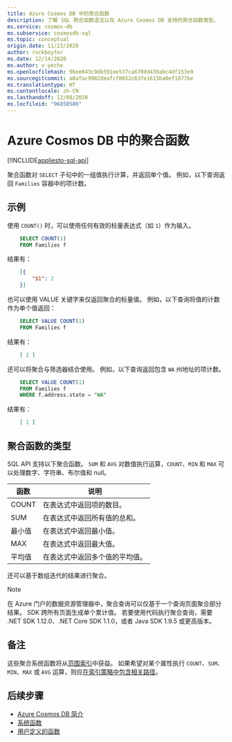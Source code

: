 ```yaml
---
title: Azure Cosmos DB 中的聚合函数
description: 了解 SQL 聚合函数语法以及 Azure Cosmos DB 支持的聚合函数类型。
ms.service: cosmos-db
ms.subservice: cosmosdb-sql
ms.topic: conceptual
origin.date: 11/23/2020
author: rockboyfor
ms.date: 12/14/2020
ms.author: v-yeche
ms.openlocfilehash: 96ee043c9db591ee537ca670dd436abc4df153e9
ms.sourcegitcommit: a8afac9982deafcf0652c63fe1615ba0ef1877be
ms.translationtype: HT
ms.contentlocale: zh-CN
ms.lasthandoff: 12/08/2020
ms.locfileid: "96850580"
---
```

# <a name="aggregate-functions-in-azure-cosmos-db"></a>Azure Cosmos DB 中的聚合函数
[!INCLUDE[appliesto-sql-api](includes/appliesto-sql-api.md)]

聚合函数对 `SELECT` 子句中的一组值执行计算，并返回单个值。 例如，以下查询返回 `Families` 容器中的项计数。

## <a name="examples"></a>示例

使用 `COUNT()` 时，可以使用任何有效的标量表达式（如 `1`）作为输入。

```sql
    SELECT COUNT(1)
    FROM Families f
```

结果有：

```json
    [{
        "$1": 2
    }]
```

也可以使用 VALUE 关键字来仅返回聚合的标量值。 例如，以下查询将值的计数作为单个值返回：

```sql
    SELECT VALUE COUNT(1)
    FROM Families f
```

结果有：

```json
    [ 2 ]
```

还可以将聚合与筛选器结合使用。 例如，以下查询返回包含 `WA` 州地址的项计数。

```sql
    SELECT VALUE COUNT(1)
    FROM Families f
    WHERE f.address.state = "WA"
```

结果有：

```json
    [ 1 ]
```

## <a name="types-of-aggregate-functions"></a>聚合函数的类型

SQL API 支持以下聚合函数。 `SUM` 和 `AVG` 对数值执行运算，`COUNT`、`MIN` 和 `MAX` 可以处理数字、字符串、布尔值和 null。

| 函数 | 说明 |
|-------|-------------|
| COUNT | 在表达式中返回项的数目。 |
| SUM   | 在表达式中返回所有值的总和。 |
| 最小值   | 在表达式中返回最小值。 |
| MAX   | 在表达式中返回最大值。 |
| 平均值   | 在表达式中返回多个值的平均值。 |

还可以基于数组迭代的结果进行聚合。

> [!NOTE]
> 在 Azure 门户的数据资源管理器中，聚合查询可以仅基于一个查询页面聚合部分结果。 SDK 跨所有页面生成单个累计值。 若要使用代码执行聚合查询，需要 .NET SDK 1.12.0、.NET Core SDK 1.1.0，或者 Java SDK 1.9.5 或更高版本。

## <a name="remarks"></a>备注

这些聚合系统函数将从[范围索引](index-policy.md#includeexclude-strategy)中获益。 如果希望对某个属性执行 `COUNT`、`SUM`、`MIN`、`MAX` 或 `AVG` 运算，则应[在索引策略中包含相关路径](index-policy.md#includeexclude-strategy)。

## <a name="next-steps"></a>后续步骤

- [Azure Cosmos DB 简介](introduction.md)
- [系统函数](sql-query-system-functions.md)
- [用户定义的函数](sql-query-udfs.md)

<!-- Update_Description: update meta properties, wording update, update link -->